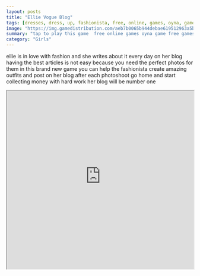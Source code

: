 ```yaml
---
layout: posts
title: "Ellie Vogue Blog"
tags: [dresses, dress, up, fashionista, free, online, games, oyna, game, free, games, play, play, games]
image: "https://img.gamedistribution.com/aeb7b0065b944debae619512963a5bc8-512x384.jpeg"
summary: "tap to play this game  free online games oyna game free games play play games"
category: "Girls"
---
```


ellie is in love with fashion and she writes about it every day on her blog having the best articles is not easy because you need the perfect photos for them in this brand new game you can help the fashionista create amazing outfits and post on her blog after each photoshoot go home and start collecting money with hard work her blog will be number one

<iframe width="100%" height="480px;" src="https://html5.gamedistribution.com/aeb7b0065b944debae619512963a5bc8/"></iframe>